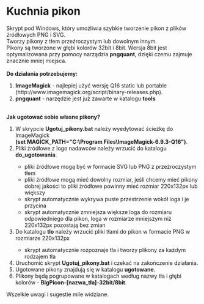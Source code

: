 Kuchnia pikon
====================

Skrypt pod Windows, który umożliwia szybkie tworzenie pikon z plików źródłowych PNG i SVG.<br />
Tworzy pikony z tłem przeźroczystym lub dowolnym innym.<br />
Pikony są tworzone w głębi kolorów 32bit i 8bit. Wersja 8bit jest optymalizowana przy pomocy narządzia <strong>pngquant</strong>, dzięki czemu zajmuje znacznie mniej miejsca.</br>
<br />
<strong>Do działania potrzebujemy:</br></strong>
<ol>
	<li><strong>ImageMagick</strong> - najlepiej użyć wersję Q16 static lub portable (http://www.imagemagick.org/script/binary-releases.php).</li>
	<li><strong>pngquant</strong> - narzędzie jest już zawarte w katalogu <strong>tools</strong></li>
</ol>
</br>
<strong>Jak ugotować sobie własne pikony?</strong></br>
<ol>
	<li>W skrypcie <strong>Ugotuj_pikony.bat</strong> należy wyedytować ścieżkę do ImageMagick</br><strong>(set MAGICK_PATH="C:\Program Files\ImageMagick-6.9.3-Q16")</strong>.</li>
	<li>Pliki źródłowe z logo nadawców należy wrzucić do katalogu <strong>do_ugotowania</strong>.</li>
		<ul>
			<li>pliki źródłowe mogą być w formacie SVG lub PNG z przeźroczystym tłem</li>
			<li>pliki źródłowe mogą mieć dowolny rozmiar, jeśli chcemy mieć pikony dobrej jakości to pliki źródłowe powinny mieć rozmiar 220x132px lub większy</li>
			<li>skrypt automatycznie wykrywa puste przestrzenie wokół loga i je przycina</li>
			<li>skrypt automatycznie zmniejsza większe loga do rozmiaru odpowiedniego dla pikon, loga w rozmiarze mniejszym niż 220x132px pozostają bez zmian</li>
		</ul>  
	<li>Do katalogu <strong>tlo</strong> należy wrzucić pliki tłami do pikon w formacie PNG w rozmiarze 220x132px</li>
		<ul>
			<li>skrypt automatycznie rozpoznaje tła i tworzy plikony za każdym rodzajem tła</li>
		</ul>
	<li>Uruchomić skrypt <strong>Ugotuj_pikony.bat</strong> i czekać na zakończenie działania.</li>
	<li>Ugotowane pikony znajdują się w katalogu <strong>ugotowane</strong>.</li>
	<li>Plikony będą pogrupowane w katalogach według nazwy tła i głębi kolorów - <strong>BigPicon-[nazwa_tła]-32bit/8bit</strong>.</li>
</ol>
Wszelkie uwagi i sugestie mile widziane.
